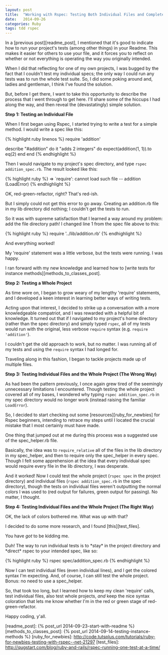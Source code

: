 ```yaml
---
layout: post
title:  "Working with Rspec: Testing Both Individual Files and Complete Projects"
date:   2014-09-26 
categories: Ruby
tags: tdd rspec
---
```


In a [previous post][readme_post], I mentioned that it's good to indicate how to run your project's tests (among other things) in your Readme. This makes it easier for others to use your file, and it forces you to reflect on whether or not everything is operating the way you originally intended.

When I did that reflecting for one of my own projects, I was bugged by the fact that I couldn't test my individual specs; the only way I could run any tests was to run the whole test suite. So, I did some poking around and, ladies and gentleman, I think I've found the solution.

But, before I get there, I want to take this opportunity to describe the process that I went through to get here. I'll share some of the hiccups I had along the way, and then reveal the (devastatingly) simple solution.

**Step 1: Testing an Individual File**

When I first began using Rspec, I started trying to write a test for a simple method. I would write a spec like this:

{% highlight ruby linenos %}
require 'addition'

describe "#addition" do
  it "adds 2 integers" do
    expect(addition(1, 1)).to eq(2)
  end
end
{% endhighlight %}

Then I would navigate to my project's spec directory, and type `rspec addition_spec.rb`. The result looked like this: 

{% highlight ruby %}
=> `require': cannot load such file -- addition (LoadError)
{% endhighlight %}

OK, red-green-refactor, right? That's red-ish.

But I simply could not get this error to go away. Creating an addition.rb file in my lib directory did nothing; I couldn't get the tests to run. 

So it was with supreme satisfaction that I learned a way around my problem: add the file directory path! I changed line 1 from the spec file above to this: 

{% highlight ruby %}
require '../lib/addition.rb'
{% endhighlight %}

And everything worked!

My 'require' statement was a little verbose, but the tests were running. I was happy. 

I ran forward with my new knowledge and learned how to [write tests for instance methods][methods_to_classes_post]. 

**Step 2: Testing a Whole Project**

As time wore on, I began to grow weary of my lengthy 'require' statements, and I developed a keen interest in learning better ways of writing tests.

Acting upon that interest, I decided to strike up a conversation with a more knowledgeable compatriot, and I was rewarded with a helpful bit of knowledge. It turned out that if I navigated to my project's home directory (rather than the spec directory) and simply typed `rspec`, all of my tests would run with the original, less verbose `require` syntax (e.g. `require 'addition'`).

I couldn't get the old approach to work, but no matter. I was running all of my tests and using the `require` syntax I had longed for.

Traveling along in this fashion, I began to tackle projects made up of multiple files.

**Step 3: Testing Individual Files and the Whole Project (The Wrong Way)**

As had been the pattern previously, I once again grew tired of the seemingly unnecessary limitations I encountered. Though testing the whole project covered all of my bases, I wondered why typing `rspec addition_spec.rb` in my spec directory would no longer work (instead raising the familiar `LoadError`).

So, I decided to start checking out some [resources][ruby_for_newbies] for Rspec beginners, intending to retrace my steps until I located the crucial mistake that I most certainly must have made. 

One thing that jumped out at me during this process was a suggested use of the spec_helper.rb file.

Basically, the idea was to `require_relative` all of the files in the lib directory in my spec_helper, and then to require only the spec_helper in every spec. Though I felt some apprehension at the idea that every individual spec would require every file in the lib directory, I was desperate.

And it worked! Now I could test the whole project (`rspec spec` in the project directory) and individual files (`rspec addition_spec.rb` in the spec directory), though the tests on individual files weren't outputting the normal colors I was used to (red output for failures, green output for passing). No matter, I thought.

**Step 4: Testing Individual Files and the Whole Project (The Right Way)**

OK, the lack of colors bothered me. What was up with that? 

I decided to do some more research, and I found [this][test_files].

You have *got* to be kidding me.

Duh! The way to run individual tests is to \*stay\* in the project directory and \*direct\* rspec to your intended spec, like so:

{% highlight ruby %}
rspec spec/addition_spec.rb
{% endhighlight %} 

Now I can test individual files (even individual lines), and I get the colored syntax I'm expecting. And, of course, I can still test the whole project. Bonus: no need to use a spec_helper.

So, that took too long, but I learned how to keep my clean 'require' calls, test individual files, also test whole projects, *and* keep the nice syntax coloration that lets me know whether I'm in the red or green stage of red-green-refactor.

Happy coding, y'all.

[readme_post]: {% post_url 2014-09-23-start-with-readme %}
[methods_to_classes_post]: {% post_url 2014-09-14-testing-instance-methods %}
[ruby_for_newbies]: http://code.tutsplus.com/tutorials/ruby-for-newbies-testing-with-rspec--net-21297
[test_files]: http://qugstart.com/blog/ruby-and-rails/rspec-running-one-test-at-a-time/